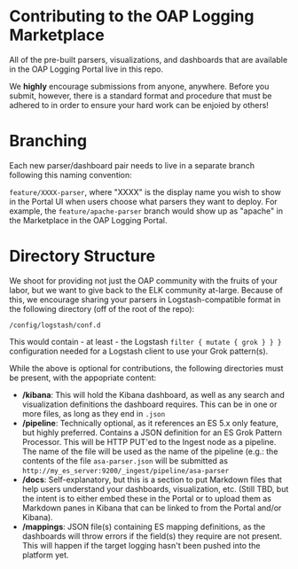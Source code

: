# Contributing to the OAP Logging Marketplace

All of the pre-built parsers, visualizations, and dashboards that are available in the OAP Logging Portal live in this repo.

We **highly** encourage submissions from anyone, anywhere. Before you submit, however, there is a standard format and procedure that must be adhered to in order to ensure your hard work can be enjoied by others!

# Branching

Each new parser/dashboard pair needs to live in a separate branch following this naming convention:

`feature/XXXX-parser`, where "XXXX" is the display name you wish to show in the Portal UI when users choose what parsers they want to deploy. For example, the `feature/apache-parser` branch would show up as "apache" in the Marketplace in the OAP Logging Portal.

# Directory Structure

We shoot for providing not just the OAP community with the fruits of your labor, but we want to give back to the ELK community at-large. Because of this, we encourage sharing your parsers in Logstash-compatible format in the following directory (off of the root of the repo):

`/config/logstash/conf.d`

This would contain - at least - the Logstash `filter { mutate { grok } } } ` configuration needed for a Logstash client to use your Grok pattern(s). 

While the above is optional for contributions, the following directories must be present, with the appopriate content:

* **/kibana**: This will hold the Kibana dashboard, as well as any search and visualization definitions the dashboard requires. This can be in one or more files, as long as they end in `.json`
* **/pipeline**: Technically optional, as it references an ES 5.x only feature, but highly preferred. Contains a JSON definition for an ES Grok Pattern Processor. This will be HTTP PUT'ed to the Ingest node as a pipeline. The name of the file will be used as the name of the pipeline (e.g.: the contents of the file `asa-parser.json` will be submitted as `http://my_es_server:9200/_ingest/pipeline/asa-parser`
* **/docs**: Self-explanatory, but this is a section to put Markdown files that help users understand your dashboards, visualization, etc. (Still TBD, but the intent is to either embed these in the Portal or to upload them as Markdown panes in Kibana that can be linked to from the Portal and/or Kibana).
* **/mappings**: JSON file(s) containing ES mapping definitions, as the dashboards will throw errors if the field(s) they require are not present. This will happen if the target logging hasn't been pushed into the platform yet.
